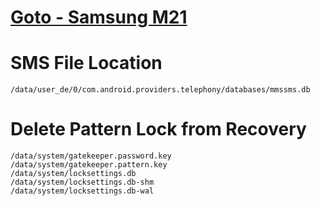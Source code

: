 # [Goto - Samsung M21](samsung-m21/readme.md)

# SMS File Location
`/data/user_de/0/com.android.providers.telephony/databases/mmssms.db`

# Delete Pattern Lock from Recovery
```
/data/system/gatekeeper.password.key
/data/system/gatekeeper.pattern.key
/data/system/locksettings.db
/data/system/locksettings.db-shm
/data/system/locksettings.db-wal
```
